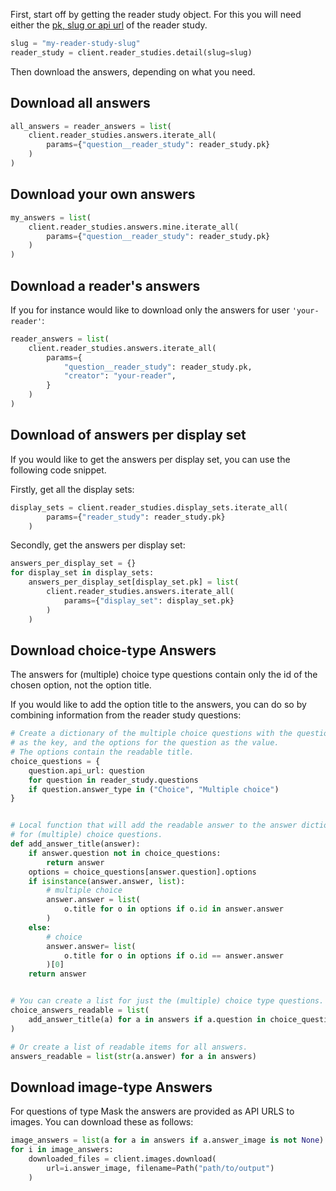 First, start off by getting the reader study object.  For this you will need either the [pk, slug or api url](../getting-started.md#on-object-identifiers) of the reader study.

```python
slug = "my-reader-study-slug"
reader_study = client.reader_studies.detail(slug=slug)
```

Then download the answers, depending on what you need.


## Download all answers
```python
all_answers = reader_answers = list(
    client.reader_studies.answers.iterate_all(
        params={"question__reader_study": reader_study.pk}
    )
)
```


## Download your own answers

```python
my_answers = list(
    client.reader_studies.answers.mine.iterate_all(
        params={"question__reader_study": reader_study.pk}
    )
)
```


## Download a reader's answers

If you for instance would like to download only the answers for user `'your-reader'`:
```python
reader_answers = list(
    client.reader_studies.answers.iterate_all(
        params={
            "question__reader_study": reader_study.pk,
            "creator": "your-reader",
        }
    )
)
```


## Download of answers per display set

If you would like to get the answers per display set, you can use the following code snippet.

Firstly, get all the display sets:

```python
display_sets = client.reader_studies.display_sets.iterate_all(
        params={"reader_study": reader_study.pk}
    )
```

Secondly, get the answers per display set:

```python
answers_per_display_set = {}
for display_set in display_sets:
    answers_per_display_set[display_set.pk] = list(
        client.reader_studies.answers.iterate_all(
            params={"display_set": display_set.pk}
        )
    )
```


## Download choice-type Answers

The answers for (multiple) choice type questions contain only the id of the chosen option, not the option title.

If you would like to add the option title to the answers, you can do so by combining information from the reader study questions:

```python
# Create a dictionary of the multiple choice questions with the question's api_url
# as the key, and the options for the question as the value.
# The options contain the readable title.
choice_questions = {
    question.api_url: question
    for question in reader_study.questions
    if question.answer_type in ("Choice", "Multiple choice")
}


# Local function that will add the readable answer to the answer dictionary
# for (multiple) choice questions.
def add_answer_title(answer):
    if answer.question not in choice_questions:
        return answer
    options = choice_questions[answer.question].options
    if isinstance(answer.answer, list):
        # multiple choice
        answer.answer = list(
            o.title for o in options if o.id in answer.answer
        )
    else:
        # choice
        answer.answer= list(
            o.title for o in options if o.id == answer.answer
        )[0]
    return answer


# You can create a list for just the (multiple) choice type questions.
choice_answers_readable = list(
    add_answer_title(a) for a in answers if a.question in choice_questions
)

# Or create a list of readable items for all answers.
answers_readable = list(str(a.answer) for a in answers)
```


## Download image-type Answers
For questions of type Mask the answers are provided as API URLS to images. You can download these as follows:

```python
image_answers = list(a for a in answers if a.answer_image is not None)
for i in image_answers:
    downloaded_files = client.images.download(
        url=i.answer_image, filename=Path("path/to/output")
    )
```

